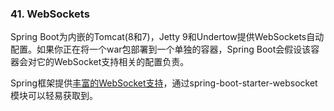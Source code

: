 ### 41. WebSockets

Spring Boot为内嵌的Tomcat(8和7)，Jetty 9和Undertow提供WebSockets自动配置。如果你正在将一个war包部署到一个单独的容器，Spring Boot会假设该容器会对它的WebSocket支持相关的配置负责。

Spring框架提供[丰富的WebSocket支持](http://docs.spring.io/spring/docs/4.1.4.RELEASE/spring-framework-reference/htmlsingle/#websocket)，通过spring-boot-starter-websocket模块可以轻易获取到。
